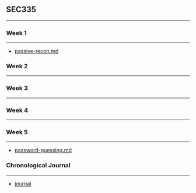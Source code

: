 ## SEC335
---
### Week 1
---
- [passive-recon.md](https://github.com/zachary-moote-champlain/tech-journal/blob/main/SEC-335/passive-recon.md)
### Week 2
---
### Week 3
---
### Week 4
--- 
### Week 5
---
- [password-guessing.md](https://github.com/zachary-moote-champlain/tech-journal/blob/main/SEC-335/password-guessing.md)
### Chronological Journal
---
- [journal](https://github.com/zachary-moote-champlain/tech-journal/blob/main/SEC-335/journal.md)

